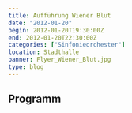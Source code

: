 ```yaml
---
title: Aufführung Wiener Blut
date: "2012-01-20"
begin: 2012-01-20T19:30:00Z
end: 2012-01-20T22:30:00Z
categories: ["Sinfonieorchester"]
location: Stadthalle
banner: Flyer_Wiener_Blut.jpg
type: blog
---
```

## Programm

